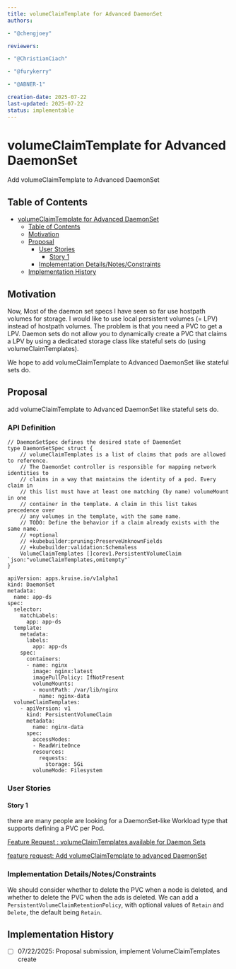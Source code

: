 ```yaml
---
title: volumeClaimTemplate for Advanced DaemonSet
authors:

- "@chengjoey"

reviewers:

- "@ChristianCiach"

- "@furykerry"

- "@ABNER-1"

creation-date: 2025-07-22
last-updated: 2025-07-22
status: implementable
---
```


# volumeClaimTemplate for Advanced DaemonSet
Add volumeClaimTemplate to Advanced DaemonSet

## Table of Contents

- [volumeClaimTemplate for Advanced DaemonSet](#volumeClaimTemplate-for-Advanced-DaemonSet)
    - [Table of Contents](#table-of-contents)
    - [Motivation](#motivation)
    - [Proposal](#proposal)
        - [User Stories](#user-stories)
            - [Story 1](#story-1)
        - [Implementation Details/Notes/Constraints](#implementation-detailsnotesconstraints)
    - [Implementation History](#implementation-history)

## Motivation

Now, Most of the daemon set specs I have seen so far use hostpath volumes for storage. I would like to use local persistent volumes (= LPV) 
instead of hostpath volumes. The problem is that you need a PVC to get a LPV. 
Daemon sets do not allow you to dynamically create a PVC that claims a LPV by using a dedicated storage class like 
stateful sets do (using volumeClaimTemplates).

We hope to add volumeClaimTemplate to Advanced DaemonSet like stateful sets do.

## Proposal

add volumeClaimTemplate to Advanced DaemonSet like stateful sets do.

### API Definition

```
// DaemonSetSpec defines the desired state of DaemonSet
type DaemonSetSpec struct {
	// volumeClaimTemplates is a list of claims that pods are allowed to reference.
	// The DaemonSet controller is responsible for mapping network identities to
	// claims in a way that maintains the identity of a pod. Every claim in
	// this list must have at least one matching (by name) volumeMount in one
	// container in the template. A claim in this list takes precedence over
	// any volumes in the template, with the same name.
	// TODO: Define the behavior if a claim already exists with the same name.
	// +optional
	// +kubebuilder:pruning:PreserveUnknownFields
	// +kubebuilder:validation:Schemaless
	VolumeClaimTemplates []corev1.PersistentVolumeClaim `json:"volumeClaimTemplates,omitempty"`
}
```

```
apiVersion: apps.kruise.io/v1alpha1
kind: DaemonSet
metadata:
  name: app-ds
spec:
  selector:
    matchLabels:
      app: app-ds
  template:
    metadata:
      labels:
        app: app-ds
    spec:
      containers:
      - name: nginx
        image: nginx:latest
        imagePullPolicy: IfNotPresent
        volumeMounts:
        - mountPath: /var/lib/nginx
          name: nginx-data
  volumeClaimTemplates:
    - apiVersion: v1
      kind: PersistentVolumeClaim
      metadata:
        name: nginx-data
      spec:
        accessModes:
        - ReadWriteOnce
        resources:
          requests:
            storage: 5Gi
        volumeMode: Filesystem
```

### User Stories

#### Story 1

there are many people are looking for a DaemonSet-like Workload type that supports defining a PVC per Pod.

[Feature Request : volumeClaimTemplates available for Daemon Sets](https://github.com/kubernetes/kubernetes/issues/78902)

[feature request: Add volumeClaimTemplate to advanced DaemonSet](https://github.com/openkruise/kruise/issues/2112)

### Implementation Details/Notes/Constraints

We should consider whether to delete the PVC when a node is deleted, and whether to delete the PVC when the ads is deleted.
We can add a `PersistentVolumeClaimRetentionPolicy`, with optional values of `Retain` and `Delete`, the default being `Retain`.

## Implementation History

- [ ] 07/22/2025: Proposal submission, implement VolumeClaimTemplates create

